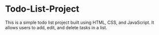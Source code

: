 # Todo-List-Project
This is a simple todo list project built using HTML, CSS, and JavaScript. It allows users to add, edit, and delete tasks in a list.
